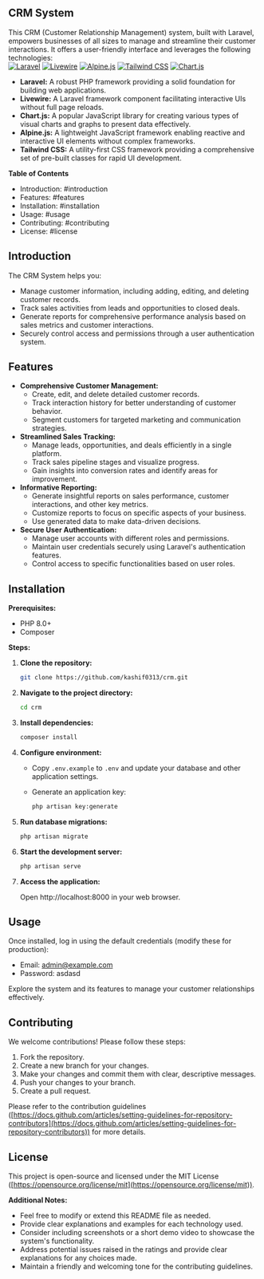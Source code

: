 ## CRM System

This CRM (Customer Relationship Management) system, built with Laravel, empowers businesses of all sizes to manage and streamline their customer interactions. It offers a user-friendly interface and leverages the following technologies:
<br>
[![Laravel](https://img.shields.io/badge/Laravel-FF2D20?style=for-the-badge&logo=laravel&logoColor=white)](https://laravel.com/)
[![Livewire](https://img.shields.io/badge/Livewire-3FB27F?style=for-the-badge&logo=livewire&logoColor=white)](https://laravel-livewire.com/)
[![Alpine.js](https://img.shields.io/badge/Alpine.js-8BC0D0?style=for-the-badge&logo=alpine.js&logoColor=white)](https://alpinejs.dev/)
[![Tailwind CSS](https://img.shields.io/badge/Tailwind_CSS-38B2AC?style=for-the-badge&logo=tailwind-css&logoColor=white)](https://tailwindcss.com/)
[![Chart.js](https://img.shields.io/badge/Chart.js-FF6384?style=for-the-badge&logo=chart-dot-js&logoColor=white)](https://www.chartjs.org/)


* **Laravel:** A robust PHP framework providing a solid foundation for building web applications.
* **Livewire:** A Laravel framework component facilitating interactive UIs without full page reloads.
* **Chart.js:** A popular JavaScript library for creating various types of visual charts and graphs to present data effectively.
* **Alpine.js:** A lightweight JavaScript framework enabling reactive and interactive UI elements without complex frameworks.
* **Tailwind CSS:** A utility-first CSS framework providing a comprehensive set of pre-built classes for rapid UI development.

**Table of Contents**

* Introduction: #introduction
* Features: #features
* Installation: #installation
* Usage: #usage
* Contributing: #contributing
* License: #license

## Introduction

The CRM System helps you:

* Manage customer information, including adding, editing, and deleting customer records.
* Track sales activities from leads and opportunities to closed deals.
* Generate reports for comprehensive performance analysis based on sales metrics and customer interactions.
* Securely control access and permissions through a user authentication system.

## Features

* **Comprehensive Customer Management:**
    * Create, edit, and delete detailed customer records.
    * Track interaction history for better understanding of customer behavior.
    * Segment customers for targeted marketing and communication strategies.
* **Streamlined Sales Tracking:**
    * Manage leads, opportunities, and deals efficiently in a single platform.
    * Track sales pipeline stages and visualize progress.
    * Gain insights into conversion rates and identify areas for improvement.
* **Informative Reporting:**
    * Generate insightful reports on sales performance, customer interactions, and other key metrics.
    * Customize reports to focus on specific aspects of your business.
    * Use generated data to make data-driven decisions.
* **Secure User Authentication:**
    * Manage user accounts with different roles and permissions.
    * Maintain user credentials securely using Laravel's authentication features.
    * Control access to specific functionalities based on user roles.

## Installation

**Prerequisites:**

* PHP 8.0+
* Composer

**Steps:**

1. **Clone the repository:**

   ```bash
   git clone https://github.com/kashif0313/crm.git
   ```

2. **Navigate to the project directory:**

   ```bash
   cd crm
   ```

3. **Install dependencies:**

   ```bash
   composer install
   ```

4. **Configure environment:**

   * Copy `.env.example` to `.env` and update your database and other application settings.
   * Generate an application key:

     ```bash
     php artisan key:generate
     ```

5. **Run database migrations:**

   ```bash
   php artisan migrate
   ```

6. **Start the development server:**

   ```bash
   php artisan serve
   ```

7. **Access the application:**

   Open http://localhost:8000 in your web browser.

## Usage

Once installed, log in using the default credentials (modify these for production):

* Email: admin@example.com
* Password: asdasd

Explore the system and its features to manage your customer relationships effectively.

## Contributing

We welcome contributions! Please follow these steps:

1. Fork the repository.
2. Create a new branch for your changes.
3. Make your changes and commit them with clear, descriptive messages.
4. Push your changes to your branch.
5. Create a pull request.

Please refer to the contribution guidelines ([https://docs.github.com/articles/setting-guidelines-for-repository-contributors](https://docs.github.com/articles/setting-guidelines-for-repository-contributors)) for more details.

## License

This project is open-source and licensed under the MIT License ([https://opensource.org/license/mit](https://opensource.org/license/mit)).

**Additional Notes:**

* Feel free to modify or extend this README file as needed.
* Provide clear explanations and examples for each technology used.
* Consider including screenshots or a short demo video to showcase the system's functionality.
* Address potential issues raised in the ratings and provide clear explanations for any choices made.
* Maintain a friendly and welcoming tone for the contributing guidelines.
